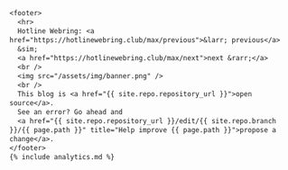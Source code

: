     <footer>
      <hr>
      Hotline Webring: <a href="https://hotlinewebring.club/max/previous">&larr; previous</a>
      &sim;
      <a href="https://hotlinewebring.club/max/next">next &rarr;</a>
      <br />
      <img src="/assets/img/banner.png" />
      <br />
      This blog is <a href="{{ site.repo.repository_url }}">open source</a>.
      See an error? Go ahead and
      <a href="{{ site.repo.repository_url }}/edit/{{ site.repo.branch }}/{{ page.path }}" title="Help improve {{ page.path }}">propose a change</a>.
    </footer>
    {% include analytics.md %}
